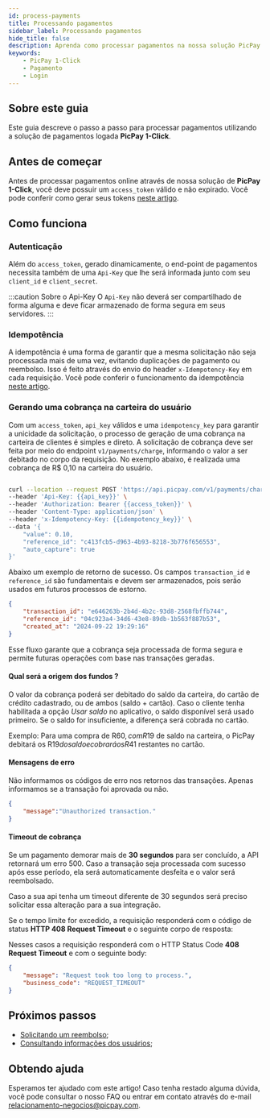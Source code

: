 ```yaml
---
id: process-payments
title: Processando pagamentos
sidebar_label: Processando pagamentos
hide_title: false
description: Aprenda como processar pagamentos na nossa solução PicPay 1-Click
keywords: 
    - PicPay 1-Click
    - Pagamento    
    - Login
---
```


## Sobre este guia

Este guia descreve o passo a passo para processar pagamentos utilizando a solução de pagamentos logada **PicPay 1-Click**.

## Antes de começar

Antes de processar pagamentos online através de nossa solução de **PicPay 1-Click**, você deve possuir um `access_token` válido e não expirado. Você pode conferir como gerar seus tokens [neste artigo](/one-click/guides/oauth2-flow).

## Como funciona

### Autenticação

Além do `access_token`, gerado dinamicamente, o end-point de pagamentos necessita também de uma `Api-Key` que lhe será informada junto com seu `client_id` e `client_secret`.

:::caution Sobre o Api-Key
O `Api-Key` não deverá ser compartilhado de forma alguma e deve ficar armazenado de forma segura em seus servidores. 
:::

### Idempotência
A idempotência é uma forma de garantir que a mesma solicitação não seja processada mais de uma vez, evitando duplicações de pagamento ou reembolso. Isso é feito através do envio do header `x-Idempotency-Key` em cada requisição. Você pode conferir o funcionamento da idempotência [neste artigo](/one-click/guides/idempotency-key).

### Gerando uma cobrança na carteira do usuário

Com um `access_token`, `api_key` válidos e uma `idempotency_key` para garantir a unicidade da solicitação, o processo de geração de uma cobrança na carteira de clientes é simples e direto. A solicitação de cobrança deve ser feita por meio do endpoint `v1/payments/charge`, informando o valor a ser debitado no corpo da requisição. No exemplo abaixo, é realizada uma cobrança de R$ 0,10 na carteira do usuário.

```bash

curl --location --request POST 'https://api.picpay.com/v1/payments/charge' \
--header 'Api-Key: {{api_key}}' \
--header 'Authorization: Bearer {{access_token}}' \
--header 'Content-Type: application/json' \
--header 'x-Idempotency-Key: {{idempotency_key}}' \
--data '{
    "value": 0.10,
    "reference_id": "c413fcb5-d963-4b93-8218-3b776f656553",
    "auto_capture": true
}'

```

Abaixo um exemplo de retorno de sucesso. Os campos `transaction_id` e `reference_id` são fundamentais e devem ser armazenados, pois serão usados em futuros processos de estorno.

```json
{
    "transaction_id": "e646263b-2b4d-4b2c-93d8-2568fbffb744",
    "reference_id": "04c923a4-34d6-43e8-89db-1b563f887b53",
    "created_at": "2024-09-22 19:29:16"
}
```

Esse fluxo garante que a cobrança seja processada de forma segura e permite futuras operações com base nas transações geradas.

#### Qual será a origem dos fundos ?

O valor da cobrança poderá ser debitado do saldo da carteira, do cartão de crédito cadastrado, ou de ambos (saldo + cartão). Caso o cliente tenha habilitada a opção *Usar saldo* no aplicativo, o saldo disponível será usado primeiro. Se o saldo for insuficiente, a diferença será cobrada no cartão.

Exemplo: Para uma compra de R$60, com R$19 de saldo na carteira, o PicPay debitará os R$19 do saldo e cobrará os R$41 restantes no cartão.

#### Mensagens de erro

Não informamos os códigos de erro nos retornos das transações. Apenas informamos se a transação foi aprovada ou não.

```json
{
    "message":"Unauthorized transaction."
}
```

#### Timeout de cobrança

Se um pagamento demorar mais de **30 segundos** para ser concluído, a API retornará um erro 500. Caso a transação seja processada com sucesso após esse período, ela será automaticamente desfeita e o valor será reembolsado.

Caso a sua api tenha um timeout diferente de 30 segundos será preciso solicitar essa alteração para a sua integração.

Se o tempo limite for excedido, a requisição responderá com o código de status **HTTP 408 Request Timeout** e o seguinte corpo de resposta:

Nesses casos a requisição responderá com o HTTP Status Code **408 Request Timeout** e com o seguinte body:

```json
{
    "message": "Request took too long to process.",
    "business_code": "REQUEST_TIMEOUT"
}
```

## Próximos passos

- [Solicitando um reembolso](/one-click/guides/refund-payments);
- [Consultando informações dos usuários](/one-click/guides/user-info);

## Obtendo ajuda

Esperamos ter ajudado com este artigo! Caso tenha restado alguma dúvida, você pode consultar o nosso FAQ ou entrar em contato através do e-mail relacionamento-negocios@picpay.com.

